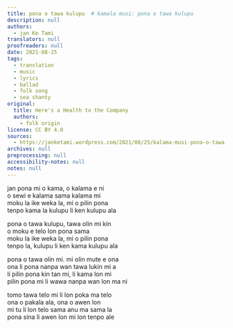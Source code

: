```yaml
---
title: pona o tawa kulupu  # kamala musi: pona o tawa kulupu
description: null
authors:
  - jan Ke Tami
translators: null
proofreaders: null
date: 2021-08-25
tags:
  - translation
  - music
  - lyrics
  - ballad
  - folk song
  - sea shanty
original:
  title: Here's a Health to the Company
  authors:
    - folk origin
license: CC BY 4.0
sources:
  - https://janketami.wordpress.com/2021/08/25/kalama-musi-pona-o-tawa-kulupu/
archives: null
preprocessing: null
accessibility-notes: null
notes: null
---
```


jan pona mi o kama, o kalama e ni  \
o sewi e kalama sama kalama mi  \
moku la ike weka la, mi o pilin pona  \
tenpo kama la kulupu li ken kulupu ala

pona o tawa kulupu, tawa olin mi kin  \
o moku e telo lon pona sama  \
moku la ike weka la, mi o pilin pona  \
tenpo la, kulupu li ken kama kulupu ala

pona o tawa olin mi. mi olin mute e ona  \
ona li pona nanpa wan tawa lukin mi a  \
li pilin pona kin tan mi, li kama lon mi  \
pilin pona mi li wawa nanpa wan lon ma ni

tomo tawa telo mi li lon poka ma telo  \
ona o pakala ala, ona o awen lon  \
mi tu li lon telo sama anu ma sama la  \
pona sina li awen lon mi lon tenpo ale
